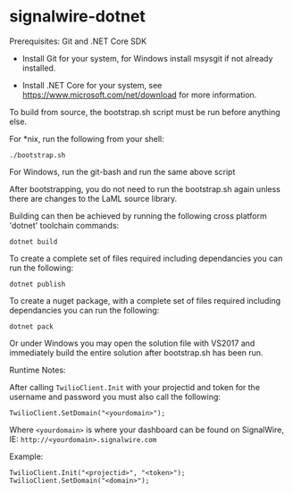 # signalwire-dotnet

Prerequisites: Git and .NET Core SDK

- Install Git for your system, for Windows install msysgit if not already installed.

- Install .NET Core for your system, see https://www.microsoft.com/net/download for more information.


To build from source, the bootstrap.sh script must be run before anything else.

For *nix, run the following from your shell:

```./bootstrap.sh```

For Windows, run the git-bash and run the same above script


After bootstrapping, you do not need to run the bootstrap.sh again unless there are changes to the LaML source library.


Building can then be achieved by running the following cross platform 'dotnet' toolchain commands:

```dotnet build```

To create a complete set of files required including dependancies you can run the following:

```dotnet publish```

To create a nuget package, with a complete set of files required including dependancies you can run the following:

```dotnet pack```

Or under Windows you may open the solution file with VS2017 and immediately build the entire solution after bootstrap.sh has been run.



Runtime Notes:

After calling ```TwilioClient.Init``` with your projectid and token for the username and password you must also call the following:

```TwilioClient.SetDomain("<yourdomain>");```

Where ```<yourdomain>``` is where your dashboard can be found on SignalWire, IE: ```http://<yourdomain>.signalwire.com```

Example:
```
TwilioClient.Init("<projectid>", "<token>");
TwilioClient.SetDomain("<domain>");
```
